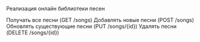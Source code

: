 Реализация онлайн библиотеки песен

Получать все песни (GET /songs)
Добавлять новые песни (POST /songs)
Обновлять существующие песни (PUT /songs/{id})
Удалять песни (DELETE /songs/{id})

